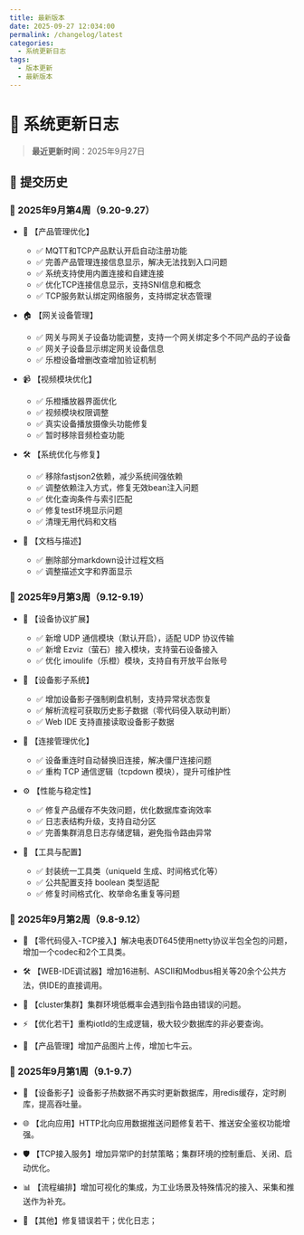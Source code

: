 ```yaml
---
title: 最新版本
date: 2025-09-27 12:034:00
permalink: /changelog/latest
categories:
  - 系统更新日志
tags:
  - 版本更新
  - 最新版本
---
```


# 📝 系统更新日志

> **最近更新时间**：2025年9月27日

## 🚀 提交历史



### 📅 2025年9月第4周（9.20-9.27）

- 🔧 【产品管理优化】
    - ✅ MQTT和TCP产品默认开启自动注册功能
    - ✅ 完善产品管理连接信息显示，解决无法找到入口问题
    - ✅ 系统支持使用内置连接和自建连接
    - ✅ 优化TCP连接信息显示，支持SNI信息和概念
    - ✅ TCP服务默认绑定网络服务，支持绑定状态管理

- 🏠 【网关设备管理】
    - ✅ 网关与网关子设备功能调整，支持一个网关绑定多个不同产品的子设备
    - ✅ 网关子设备显示绑定网关设备信息
    - ✅ 乐橙设备增删改查增加验证机制

- 📹 【视频模块优化】
    - ✅ 乐橙播放器界面优化
    - ✅ 视频模块权限调整
    - ✅ 真实设备播放摄像头功能修复
    - ✅ 暂时移除音频检查功能

- 🛠️ 【系统优化与修复】
    - ✅ 移除fastjson2依赖，减少系统间强依赖
    - ✅ 调整依赖注入方式，修复无效bean注入问题
    - ✅ 优化查询条件与索引匹配
    - ✅ 修复test环境显示问题
    - ✅ 清理无用代码和文档

- 📝 【文档与描述】
    - ✅ 删除部分markdown设计过程文档
    - ✅ 调整描述文字和界面显示

### 📅 2025年9月第3周（9.12-9.19）

- 🧩 【设备协议扩展】
    - ✅ 新增 UDP 通信模块（默认开启），适配 UDP 协议传输
    - ✅ 新增 Ezviz（萤石）接入模块，支持萤石设备接入
    - ✅ 优化 imoulife（乐橙）模块，支持自有开放平台账号

- 🧠 【设备影子系统】
    - ✅ 增加设备影子强制刷盘机制，支持异常状态恢复
    - ✅ 解析流程可获取历史影子数据（零代码侵入联动判断）
    - ✅ Web IDE 支持直接读取设备影子数据

- 🔌 【连接管理优化】
    - ✅ 设备重连时自动替换旧连接，解决僵尸连接问题
    - ✅ 重构 TCP 通信逻辑（tcpdown 模块），提升可维护性

- ⚙️ 【性能与稳定性】
    - ✅ 修复产品缓存不失效问题，优化数据库查询效率
    - ✅ 日志表结构升级，支持自动分区
    - ✅ 完善集群消息日志存储逻辑，避免指令路由异常

- 🧰 【工具与配置】
    - ✅ 封装统一工具类（uniqueId 生成、时间格式化等）
    - ✅ 公共配置支持 boolean 类型适配
    - ✅ 修复时间格式化、枚举命名重复等问题

### 📅 2025年9月第2周（9.8-9.12）

- 🔧 【零代码侵入-TCP接入】解决电表DT645使用netty协议半包全包的问题，增加一个codec和2个工具类。

- 🛠️ 【WEB-IDE调试器】增加16进制、ASCII和Modbus相关等20余个公共方法，供IDE的直接调用。

- 🔄 【cluster集群】集群环境低概率会遇到指令路由错误的问题。

- ⚡ 【优化若干】重构iotId的生成逻辑，极大较少数据库的非必要查询。

- 📸 【产品管理】增加产品图片上传，增加七牛云。

### 📅 2025年9月第1周（9.1-9.7）

- 🚀 【设备影子】设备影子热数据不再实时更新数据库，用redis缓存，定时刷库，提高吞吐量。

- 🌐 【北向应用】HTTP北向应用数据推送问题修复若干、推送安全鉴权功能增强。

- 🛡️ 【TCP接入服务】增加异常IP的封禁策略；集群环境的控制重启、关闭、启动优化。

- 📊 【流程编排】增加可视化的集成，为工业场景及特殊情况的接入、采集和推送作为补充。

- 🔧 【其他】修复错误若干；优化日志；

